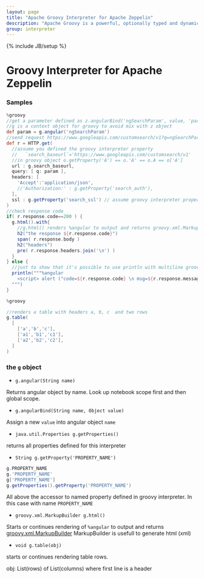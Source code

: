 ```yaml
---
layout: page
title: "Apache Groovy Interpreter for Apache Zeppelin"
description: "Apache Groovy is a powerful, optionally typed and dynamic language, with static-typing and static compilation capabilities, for the Java platform aimed at improving developer productivity thanks to a concise, familiar and easy to learn syntax."
group: interpreter
---
```

<!--
Licensed under the Apache License, Version 2.0 (the "License");
you may not use this file except in compliance with the License.
You may obtain a copy of the License at

http://www.apache.org/licenses/LICENSE-2.0

Unless required by applicable law or agreed to in writing, software
distributed under the License is distributed on an "AS IS" BASIS,
WITHOUT WARRANTIES OR CONDITIONS OF ANY KIND, either express or implied.
See the License for the specific language governing permissions and
limitations under the License.
-->
{% include JB/setup %}

# Groovy Interpreter for Apache Zeppelin


### Samples

```groovy
%groovy
//get a parameter defined as z.angularBind('ngSearchParam', value, 'paragraph_id')
//g is a context object for groovy to avoid mix with z object
def param = g.angular('ngSearchParam')
//send request https://www.googleapis.com/customsearch/v1?q=ngSearchParam_value
def r = HTTP.get(
  //assume you defined the groovy interpreter property
  //   `search_baseurl`='https://www.googleapis.com/customsearch/v1'
  //in groovy object o.getProperty('A') == o.'A' == o.A == o['A']
  url : g.search_baseurl,
  query: [ q: param ],
  headers: [
    'Accept':'application/json',
    //'Authorization:' : g.getProperty('search_auth'),
  ],
  ssl : g.getProperty('search_ssl') // assume groovy interpreter property search_ssl = HTTP.getNaiveSSLContext()
)
//check response code
if( r.response.code==200 ) {
  g.html().with{ 
    //g.html() renders %angular to output and returns groovy.xml.MarkupBuilder
    h2("the response ${r.response.code}")
    span( r.response.body )
    h2("headers")
    pre( r.response.headers.join('\n') )
  }
} else {
  //just to show that it's possible to use println with multiline groovy string to render output
  println("""%angular
    <script> alert ("code=${r.response.code} \n msg=${r.response.message}") </script>
  """)
}
```


```groovy
%groovy

//renders a table with headers a, b, c  and two rows
g.table(
  [
    ['a','b','c'],
    ['a1','b1','c1'],
    ['a2','b2','c2'],
  ]
)
```

### the `g` object

* `g.angular(String name)`

Returns angular object by name. Look up notebook scope first and then global scope.


* `g.angularBind(String name, Object value)`

Assign a new `value` into angular object `name`


* `java.util.Properties g.getProperties()`

returns all properties defined for this interpreter


* `String g.getProperty('PROPERTY_NAME')` 
```groovy 
g.PROPERTY_NAME
g.'PROPERTY_NAME'
g['PROPERTY_NAME']
g.getProperties().getProperty('PROPERTY_NAME')
```

All above the accessor to named property defined in groovy interpreter.
In this case with name `PROPERTY_NAME`


* `groovy.xml.MarkupBuilder g.html()`

Starts or continues rendering of `%angular` to output and returns [groovy.xml.MarkupBuilder](http://groovy-lang.org/processing-xml.html#_markupbuilder)
MarkupBuilder is usefull to generate html (xml)

* `void g.table(obj)`

starts or continues rendering table rows.

obj:  List(rows) of List(columns) where first line is a header 



